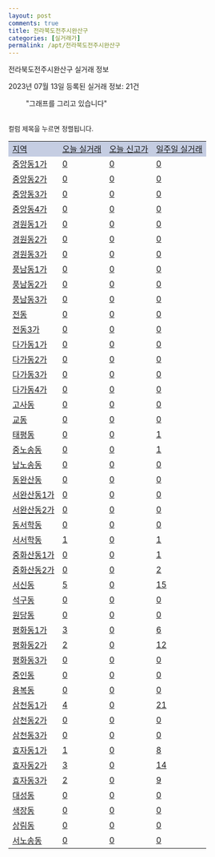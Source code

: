 ```yaml
---
layout: post
comments: true
title: 전라북도전주시완산구
categories: [실거래가]
permalink: /apt/전라북도전주시완산구
---
```


전라북도전주시완산구 실거래 정보

2023년 07월 13일 등록된 실거래 정보: 21건

<!--<script async src="https://pagead2.googlesyndication.com/pagead/js/adsbygoogle.js?client=ca-pub-3485438051770037"
 crossorigin="anonymous"></script>-->

<script type="text/javascript">
  google.charts.load('current', {'packages':['corechart']});
  google.charts.setOnLoadCallback(drawChart);

  function drawChart() {
    var data = google.visualization.arrayToDataTable([['거래일', '매매', '전월세', '전매'], ['21-01', 5, 7, 0], ['21-02', 0, 5, 0], ['21-03', 0, 1, 0], ['21-04', 0, 2, 0], ['21-05', 28, 0, 0], ['21-06', 20, 13, 0], ['21-07', 312, 174, 3], ['21-08', 603, 285, 2], ['21-09', 487, 219, 3], ['21-10', 496, 257, 3], ['21-11', 363, 271, 4], ['21-12', 359, 289, 6], ['22-01', 365, 481, 3], ['22-02', 405, 337, 8], ['22-03', 522, 263, 11], ['22-04', 550, 334, 12], ['22-05', 460, 309, 22], ['22-06', 377, 321, 11], ['22-07', 310, 381, 15], ['22-08', 227, 360, 16], ['22-09', 203, 362, 5], ['22-10', 204, 331, 8], ['22-11', 147, 285, 4], ['22-12', 142, 258, 6], ['23-01', 191, 283, 15], ['23-02', 280, 333, 2], ['23-03', 287, 311, 1], ['23-04', 282, 266, 3], ['23-05', 395, 321, 1], ['23-06', 314, 288, 1], ['23-07', 56, 53, 0]]);

    var options = {
      title: '최근 1년간 유형별 거래량 추이',
      legend: { position: 'bottom' }
    };

    setTimeout(function() {
        var chart = new google.visualization.LineChart(document.getElementById('columnchart_material'));
        chart.draw(data, (options));
        document.getElementById('loading').style.display = 'none';
        var dayLabel = (new Date()).getDay();
        if (dayLabel < 2) {
            sorttable.innerSortFunction.apply(document.getElementById('week'), []);
            sorttable.innerSortFunction.apply(document.getElementById('week'), []);        
        }
        else {
            sorttable.innerSortFunction.apply(document.getElementById('today'), []);
            sorttable.innerSortFunction.apply(document.getElementById('today'), []);
        }
    }, 200);

  }
</script>

<div id="loading" style="z-index:20; display: block; margin-left: 35px">"그래프를 그리고 있습니다"</div>
<div id="columnchart_material" style="width: 95%; margin-left: -35px; display: block"></div>
<!--<div style="width: 95%; margin-left: -35px; display: block">
      <script async src="https://pagead2.googlesyndication.com/pagead/js/adsbygoogle.js?client=ca-pub-3485438051770037"
          crossorigin="anonymous"></script>
      <ins class="adsbygoogle"
          style="display:block"
          data-ad-format="fluid"
          data-ad-layout-key="-fb+5w+4e-db+86"
          data-ad-client="ca-pub-3485438051770037"
          data-ad-slot="1827090281"></ins>
      <script>
          (adsbygoogle = window.adsbygoogle || []).push({});
      </script>
</div>-->
<br>

<font size='small' style='font-size: small;'>컬럼 제목을 누르면 정렬됩니다.</font>
<table class="sortable">
  <tr style='background-color: rgba(114, 132, 186,0.4);'>
    <td id="region"><a href="#">지역</a></td>
    <td id="today"><a href="#">오늘 실거래</a></td>
    <td id="today_new"><a href="#">오늘 신고가</a></td>
    <td id="week"><a href="#">일주일 실거래</a></td>
  </tr>

  
  <tr class="item">
    <td><a href="전라북도전주시완산구중앙동1가">중앙동1가</a></td>
    <td><a href="전라북도전주시완산구중앙동1가">0</a></td>
    <td><a href="전라북도전주시완산구중앙동1가">0</a></td>
    <td><a href="전라북도전주시완산구중앙동1가">0</a></td>
  </tr>
    

  <tr class="item">
    <td><a href="전라북도전주시완산구중앙동2가">중앙동2가</a></td>
    <td><a href="전라북도전주시완산구중앙동2가">0</a></td>
    <td><a href="전라북도전주시완산구중앙동2가">0</a></td>
    <td><a href="전라북도전주시완산구중앙동2가">0</a></td>
  </tr>
    

  <tr class="item">
    <td><a href="전라북도전주시완산구중앙동3가">중앙동3가</a></td>
    <td><a href="전라북도전주시완산구중앙동3가">0</a></td>
    <td><a href="전라북도전주시완산구중앙동3가">0</a></td>
    <td><a href="전라북도전주시완산구중앙동3가">0</a></td>
  </tr>
    

  <tr class="item">
    <td><a href="전라북도전주시완산구중앙동4가">중앙동4가</a></td>
    <td><a href="전라북도전주시완산구중앙동4가">0</a></td>
    <td><a href="전라북도전주시완산구중앙동4가">0</a></td>
    <td><a href="전라북도전주시완산구중앙동4가">0</a></td>
  </tr>
    

  <tr class="item">
    <td><a href="전라북도전주시완산구경원동1가">경원동1가</a></td>
    <td><a href="전라북도전주시완산구경원동1가">0</a></td>
    <td><a href="전라북도전주시완산구경원동1가">0</a></td>
    <td><a href="전라북도전주시완산구경원동1가">0</a></td>
  </tr>
    

  <tr class="item">
    <td><a href="전라북도전주시완산구경원동2가">경원동2가</a></td>
    <td><a href="전라북도전주시완산구경원동2가">0</a></td>
    <td><a href="전라북도전주시완산구경원동2가">0</a></td>
    <td><a href="전라북도전주시완산구경원동2가">0</a></td>
  </tr>
    

  <tr class="item">
    <td><a href="전라북도전주시완산구경원동3가">경원동3가</a></td>
    <td><a href="전라북도전주시완산구경원동3가">0</a></td>
    <td><a href="전라북도전주시완산구경원동3가">0</a></td>
    <td><a href="전라북도전주시완산구경원동3가">0</a></td>
  </tr>
    

  <tr class="item">
    <td><a href="전라북도전주시완산구풍남동1가">풍남동1가</a></td>
    <td><a href="전라북도전주시완산구풍남동1가">0</a></td>
    <td><a href="전라북도전주시완산구풍남동1가">0</a></td>
    <td><a href="전라북도전주시완산구풍남동1가">0</a></td>
  </tr>
    

  <tr class="item">
    <td><a href="전라북도전주시완산구풍남동2가">풍남동2가</a></td>
    <td><a href="전라북도전주시완산구풍남동2가">0</a></td>
    <td><a href="전라북도전주시완산구풍남동2가">0</a></td>
    <td><a href="전라북도전주시완산구풍남동2가">0</a></td>
  </tr>
    

  <tr class="item">
    <td><a href="전라북도전주시완산구풍남동3가">풍남동3가</a></td>
    <td><a href="전라북도전주시완산구풍남동3가">0</a></td>
    <td><a href="전라북도전주시완산구풍남동3가">0</a></td>
    <td><a href="전라북도전주시완산구풍남동3가">0</a></td>
  </tr>
    

  <tr class="item">
    <td><a href="전라북도전주시완산구전동">전동</a></td>
    <td><a href="전라북도전주시완산구전동">0</a></td>
    <td><a href="전라북도전주시완산구전동">0</a></td>
    <td><a href="전라북도전주시완산구전동">0</a></td>
  </tr>
    

  <tr class="item">
    <td><a href="전라북도전주시완산구전동3가">전동3가</a></td>
    <td><a href="전라북도전주시완산구전동3가">0</a></td>
    <td><a href="전라북도전주시완산구전동3가">0</a></td>
    <td><a href="전라북도전주시완산구전동3가">0</a></td>
  </tr>
    

  <tr class="item">
    <td><a href="전라북도전주시완산구다가동1가">다가동1가</a></td>
    <td><a href="전라북도전주시완산구다가동1가">0</a></td>
    <td><a href="전라북도전주시완산구다가동1가">0</a></td>
    <td><a href="전라북도전주시완산구다가동1가">0</a></td>
  </tr>
    

  <tr class="item">
    <td><a href="전라북도전주시완산구다가동2가">다가동2가</a></td>
    <td><a href="전라북도전주시완산구다가동2가">0</a></td>
    <td><a href="전라북도전주시완산구다가동2가">0</a></td>
    <td><a href="전라북도전주시완산구다가동2가">0</a></td>
  </tr>
    

  <tr class="item">
    <td><a href="전라북도전주시완산구다가동3가">다가동3가</a></td>
    <td><a href="전라북도전주시완산구다가동3가">0</a></td>
    <td><a href="전라북도전주시완산구다가동3가">0</a></td>
    <td><a href="전라북도전주시완산구다가동3가">0</a></td>
  </tr>
    

  <tr class="item">
    <td><a href="전라북도전주시완산구다가동4가">다가동4가</a></td>
    <td><a href="전라북도전주시완산구다가동4가">0</a></td>
    <td><a href="전라북도전주시완산구다가동4가">0</a></td>
    <td><a href="전라북도전주시완산구다가동4가">0</a></td>
  </tr>
    

  <tr class="item">
    <td><a href="전라북도전주시완산구고사동">고사동</a></td>
    <td><a href="전라북도전주시완산구고사동">0</a></td>
    <td><a href="전라북도전주시완산구고사동">0</a></td>
    <td><a href="전라북도전주시완산구고사동">0</a></td>
  </tr>
    

  <tr class="item">
    <td><a href="전라북도전주시완산구교동">교동</a></td>
    <td><a href="전라북도전주시완산구교동">0</a></td>
    <td><a href="전라북도전주시완산구교동">0</a></td>
    <td><a href="전라북도전주시완산구교동">0</a></td>
  </tr>
    

  <tr class="item">
    <td><a href="전라북도전주시완산구태평동">태평동</a></td>
    <td><a href="전라북도전주시완산구태평동">0</a></td>
    <td><a href="전라북도전주시완산구태평동">0</a></td>
    <td><a href="전라북도전주시완산구태평동">1</a></td>
  </tr>
    

  <tr class="item">
    <td><a href="전라북도전주시완산구중노송동">중노송동</a></td>
    <td><a href="전라북도전주시완산구중노송동">0</a></td>
    <td><a href="전라북도전주시완산구중노송동">0</a></td>
    <td><a href="전라북도전주시완산구중노송동">1</a></td>
  </tr>
    

  <tr class="item">
    <td><a href="전라북도전주시완산구남노송동">남노송동</a></td>
    <td><a href="전라북도전주시완산구남노송동">0</a></td>
    <td><a href="전라북도전주시완산구남노송동">0</a></td>
    <td><a href="전라북도전주시완산구남노송동">0</a></td>
  </tr>
    

  <tr class="item">
    <td><a href="전라북도전주시완산구동완산동">동완산동</a></td>
    <td><a href="전라북도전주시완산구동완산동">0</a></td>
    <td><a href="전라북도전주시완산구동완산동">0</a></td>
    <td><a href="전라북도전주시완산구동완산동">0</a></td>
  </tr>
    

  <tr class="item">
    <td><a href="전라북도전주시완산구서완산동1가">서완산동1가</a></td>
    <td><a href="전라북도전주시완산구서완산동1가">0</a></td>
    <td><a href="전라북도전주시완산구서완산동1가">0</a></td>
    <td><a href="전라북도전주시완산구서완산동1가">0</a></td>
  </tr>
    

  <tr class="item">
    <td><a href="전라북도전주시완산구서완산동2가">서완산동2가</a></td>
    <td><a href="전라북도전주시완산구서완산동2가">0</a></td>
    <td><a href="전라북도전주시완산구서완산동2가">0</a></td>
    <td><a href="전라북도전주시완산구서완산동2가">0</a></td>
  </tr>
    

  <tr class="item">
    <td><a href="전라북도전주시완산구동서학동">동서학동</a></td>
    <td><a href="전라북도전주시완산구동서학동">0</a></td>
    <td><a href="전라북도전주시완산구동서학동">0</a></td>
    <td><a href="전라북도전주시완산구동서학동">0</a></td>
  </tr>
    

  <tr class="item">
    <td><a href="전라북도전주시완산구서서학동">서서학동</a></td>
    <td><a href="전라북도전주시완산구서서학동">1</a></td>
    <td><a href="전라북도전주시완산구서서학동">0</a></td>
    <td><a href="전라북도전주시완산구서서학동">1</a></td>
  </tr>
    

  <tr class="item">
    <td><a href="전라북도전주시완산구중화산동1가">중화산동1가</a></td>
    <td><a href="전라북도전주시완산구중화산동1가">0</a></td>
    <td><a href="전라북도전주시완산구중화산동1가">0</a></td>
    <td><a href="전라북도전주시완산구중화산동1가">1</a></td>
  </tr>
    

  <tr class="item">
    <td><a href="전라북도전주시완산구중화산동2가">중화산동2가</a></td>
    <td><a href="전라북도전주시완산구중화산동2가">0</a></td>
    <td><a href="전라북도전주시완산구중화산동2가">0</a></td>
    <td><a href="전라북도전주시완산구중화산동2가">2</a></td>
  </tr>
    

  <tr class="item">
    <td><a href="전라북도전주시완산구서신동">서신동</a></td>
    <td><a href="전라북도전주시완산구서신동">5</a></td>
    <td><a href="전라북도전주시완산구서신동">0</a></td>
    <td><a href="전라북도전주시완산구서신동">15</a></td>
  </tr>
    

  <tr class="item">
    <td><a href="전라북도전주시완산구석구동">석구동</a></td>
    <td><a href="전라북도전주시완산구석구동">0</a></td>
    <td><a href="전라북도전주시완산구석구동">0</a></td>
    <td><a href="전라북도전주시완산구석구동">0</a></td>
  </tr>
    

  <tr class="item">
    <td><a href="전라북도전주시완산구원당동">원당동</a></td>
    <td><a href="전라북도전주시완산구원당동">0</a></td>
    <td><a href="전라북도전주시완산구원당동">0</a></td>
    <td><a href="전라북도전주시완산구원당동">0</a></td>
  </tr>
    

  <tr class="item">
    <td><a href="전라북도전주시완산구평화동1가">평화동1가</a></td>
    <td><a href="전라북도전주시완산구평화동1가">3</a></td>
    <td><a href="전라북도전주시완산구평화동1가">0</a></td>
    <td><a href="전라북도전주시완산구평화동1가">6</a></td>
  </tr>
    

  <tr class="item">
    <td><a href="전라북도전주시완산구평화동2가">평화동2가</a></td>
    <td><a href="전라북도전주시완산구평화동2가">2</a></td>
    <td><a href="전라북도전주시완산구평화동2가">0</a></td>
    <td><a href="전라북도전주시완산구평화동2가">12</a></td>
  </tr>
    

  <tr class="item">
    <td><a href="전라북도전주시완산구평화동3가">평화동3가</a></td>
    <td><a href="전라북도전주시완산구평화동3가">0</a></td>
    <td><a href="전라북도전주시완산구평화동3가">0</a></td>
    <td><a href="전라북도전주시완산구평화동3가">0</a></td>
  </tr>
    

  <tr class="item">
    <td><a href="전라북도전주시완산구중인동">중인동</a></td>
    <td><a href="전라북도전주시완산구중인동">0</a></td>
    <td><a href="전라북도전주시완산구중인동">0</a></td>
    <td><a href="전라북도전주시완산구중인동">0</a></td>
  </tr>
    

  <tr class="item">
    <td><a href="전라북도전주시완산구용복동">용복동</a></td>
    <td><a href="전라북도전주시완산구용복동">0</a></td>
    <td><a href="전라북도전주시완산구용복동">0</a></td>
    <td><a href="전라북도전주시완산구용복동">0</a></td>
  </tr>
    

  <tr class="item">
    <td><a href="전라북도전주시완산구삼천동1가">삼천동1가</a></td>
    <td><a href="전라북도전주시완산구삼천동1가">4</a></td>
    <td><a href="전라북도전주시완산구삼천동1가">0</a></td>
    <td><a href="전라북도전주시완산구삼천동1가">21</a></td>
  </tr>
    

  <tr class="item">
    <td><a href="전라북도전주시완산구삼천동2가">삼천동2가</a></td>
    <td><a href="전라북도전주시완산구삼천동2가">0</a></td>
    <td><a href="전라북도전주시완산구삼천동2가">0</a></td>
    <td><a href="전라북도전주시완산구삼천동2가">0</a></td>
  </tr>
    

  <tr class="item">
    <td><a href="전라북도전주시완산구삼천동3가">삼천동3가</a></td>
    <td><a href="전라북도전주시완산구삼천동3가">0</a></td>
    <td><a href="전라북도전주시완산구삼천동3가">0</a></td>
    <td><a href="전라북도전주시완산구삼천동3가">0</a></td>
  </tr>
    

  <tr class="item">
    <td><a href="전라북도전주시완산구효자동1가">효자동1가</a></td>
    <td><a href="전라북도전주시완산구효자동1가">1</a></td>
    <td><a href="전라북도전주시완산구효자동1가">0</a></td>
    <td><a href="전라북도전주시완산구효자동1가">8</a></td>
  </tr>
    

  <tr class="item">
    <td><a href="전라북도전주시완산구효자동2가">효자동2가</a></td>
    <td><a href="전라북도전주시완산구효자동2가">3</a></td>
    <td><a href="전라북도전주시완산구효자동2가">0</a></td>
    <td><a href="전라북도전주시완산구효자동2가">14</a></td>
  </tr>
    

  <tr class="item">
    <td><a href="전라북도전주시완산구효자동3가">효자동3가</a></td>
    <td><a href="전라북도전주시완산구효자동3가">2</a></td>
    <td><a href="전라북도전주시완산구효자동3가">0</a></td>
    <td><a href="전라북도전주시완산구효자동3가">9</a></td>
  </tr>
    

  <tr class="item">
    <td><a href="전라북도전주시완산구대성동">대성동</a></td>
    <td><a href="전라북도전주시완산구대성동">0</a></td>
    <td><a href="전라북도전주시완산구대성동">0</a></td>
    <td><a href="전라북도전주시완산구대성동">0</a></td>
  </tr>
    

  <tr class="item">
    <td><a href="전라북도전주시완산구색장동">색장동</a></td>
    <td><a href="전라북도전주시완산구색장동">0</a></td>
    <td><a href="전라북도전주시완산구색장동">0</a></td>
    <td><a href="전라북도전주시완산구색장동">0</a></td>
  </tr>
    

  <tr class="item">
    <td><a href="전라북도전주시완산구상림동">상림동</a></td>
    <td><a href="전라북도전주시완산구상림동">0</a></td>
    <td><a href="전라북도전주시완산구상림동">0</a></td>
    <td><a href="전라북도전주시완산구상림동">0</a></td>
  </tr>
    

  <tr class="item">
    <td><a href="전라북도전주시완산구서노송동">서노송동</a></td>
    <td><a href="전라북도전주시완산구서노송동">0</a></td>
    <td><a href="전라북도전주시완산구서노송동">0</a></td>
    <td><a href="전라북도전주시완산구서노송동">0</a></td>
  </tr>
    


</table>


    